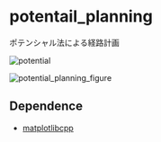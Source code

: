 # potentail_planning
ポテンシャル法による経路計画

![potential](https://user-images.githubusercontent.com/45725019/74009885-895b4100-49c7-11ea-97c8-bdcb65f334d6.png)

![potential_planning_figure](https://user-images.githubusercontent.com/45725019/74009908-924c1280-49c7-11ea-8ce1-9ffadf616b2c.png)

## Dependence
- [matplotlibcpp](https://github.com/lava/matplotlib-cpp)
